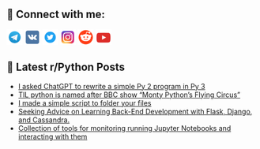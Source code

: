 ## 🔎 Connect with me:
[<img src="https://github.com/bullbesh/bullbesh/blob/main/images/Telegram.png" width="32" height="32" />](https://t.me/bullbesh)
[<img src="https://github.com/bullbesh/bullbesh/blob/main/images/VK.png" width="32" height="32" />](https://vk.com/bullbesh)
[<img src="https://github.com/bullbesh/bullbesh/blob/main/images/Twitter.png" width="32" height="32" />](https://twitter.com/bullbesh1)
[<img src="https://github.com/bullbesh/bullbesh/blob/main/images/Instagram.png" width="32" height="32" />](https://www.instagram.com/bullbesh)
[<img src="https://github.com/bullbesh/bullbesh/blob/main/images/Reddit.png" width="32" height="32" />](https://www.reddit.com/user/bullbesh)
[<img src="https://github.com/bullbesh/bullbesh/blob/main/images/YouTube.png" width="32" height="32" />](https://www.youtube.com/channel/UCtfjRs6uzgq5mfm8S06WTcg)

## 📕 Latest r/Python Posts
<!-- BLOG-POST-LIST:START -->
- [I asked ChatGPT to rewrite a simple Py 2 program in Py 3](https://www.reddit.com/r/Python/comments/11762bj/i_asked_chatgpt_to_rewrite_a_simple_py_2_program/)
- [TIL python is named after BBC show “Monty Python’s Flying Circus”](https://www.reddit.com/r/Python/comments/1174mzz/til_python_is_named_after_bbc_show_monty_pythons/)
- [I made a simple script to folder your files](https://www.reddit.com/r/Python/comments/1173nim/i_made_a_simple_script_to_folder_your_files/)
- [Seeking Advice on Learning Back-End Development with Flask, Django, and Cassandra.](https://www.reddit.com/r/Python/comments/1173g8z/seeking_advice_on_learning_backend_development/)
- [Collection of tools for monitoring running Jupyter Notebooks and interacting with them](https://www.reddit.com/r/Python/comments/1173dh5/collection_of_tools_for_monitoring_running/)
<!-- BLOG-POST-LIST:END -->
